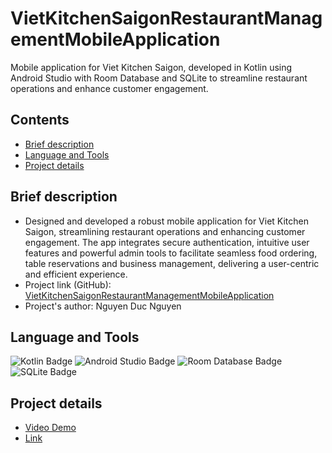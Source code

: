 # VietKitchenSaigonRestaurantManagementMobileApplication 
Mobile application for Viet Kitchen Saigon, developed in Kotlin using Android Studio with Room Database and SQLite to streamline restaurant operations and enhance customer engagement.

## Contents

- [Brief description](#brief-description)
- [Language and Tools](#language-and-tools)
- [Project details](#project-details)


## Brief description

- Designed and developed a robust mobile application for Viet Kitchen Saigon, streamlining restaurant operations and enhancing customer engagement. The app integrates secure authentication, intuitive user features and powerful admin tools to facilitate seamless food ordering, table reservations and business management, delivering a user-centric and efficient experience.
- Project link (GitHub): [VietKitchenSaigonRestaurantManagementMobileApplication](https://github.com/nguyenducnguyen-web/VietKitchenSaigonRestaurantManagementMobileApplication)
- Project's author: Nguyen Duc Nguyen

## Language and Tools

![Kotlin Badge](https://img.shields.io/badge/Kotlin-7F52FF?logo=kotlin&logoColor=fff&style=flat)
![Android Studio Badge](https://img.shields.io/badge/Android%20Studio-3DDC84?logo=androidstudio&logoColor=fff&style=flat)
![Room Database Badge](https://img.shields.io/badge/Room%20Database-6C3483?logo=android&logoColor=fff&style=flat)
![SQLite Badge](https://img.shields.io/badge/SQLite-003B57?logo=sqlite&logoColor=fff&style=flat)


## Project details

- [Video Demo](https://drive.google.com/file/d/11XzQ_K85jeI73PJBC0SN0LgnfM9qgOnD/view?usp=sharing)
- [Link](https://docs.google.com/document/d/1SUiZSszta2K8rR668nJ-_xBqJ7p6dgQP/edit?usp=sharing&ouid=110380848989676522612&rtpof=true&sd=true)



